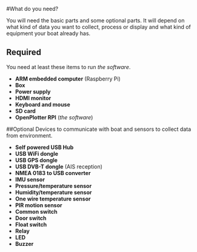 #What do you need?

You will need the basic parts and some optional parts. It will depend on what kind of data you want to collect, process or display and what kind of equipment your boat already has.
## Required
You need at least these items to run *the software*.
* **ARM embedded computer** (Raspberry Pi)
* **Box**
* **Power supply**
* **HDMI monitor**
* **Keyboard and mouse**
* **SD card**
* **OpenPlotter RPI** (*the software*)

##Optional
Devices to communicate with boat and sensors to collect data from environment.
* **Self powered USB Hub**
* **USB WiFi dongle**
* **USB GPS dongle**
* **USB DVB-T dongle** (AIS reception)
* **NMEA 0183 to USB converter**
* **IMU sensor**
* **Pressure/temperature sensor**
* **Humidity/temperature sensor**
* **One wire temperature sensor**
* **PIR motion sensor**
* **Common switch**
* **Door switch**
* **Float switch**
* **Relay**
* **LED**
* **Buzzer**